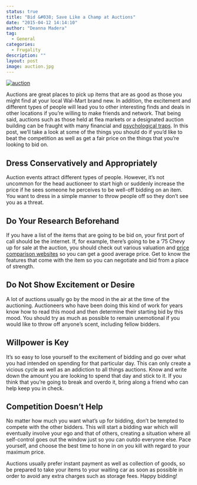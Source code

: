 ```yaml
---
status: true
title: "Bid &#038; Save Like a Champ at Auctions"
date: "2015-04-12 14:14:10"
author: "Deanna Madera"
tag:
  - General
categories:
  - Frugality
description: ""
layout: post
image: auction.jpg
---
```


[![auction](/auction-1024x681.jpg)](/auction.jpg)

Auctions are great places to pick up items that are as good as those you might find at your local Wal-Mart brand new. In addition, the excitement and different types of people will lead you to other interesting finds and deals in other locations if you’re willing to make friends and network. That being said, auctions such as those held at flea markets or a designated auction building can be fraught with many financial and [psychological traps](https://insight.kellogg.northwestern.edu/article/place_your_bids/). In this post, we’ll take a look at some of the things you should do if you’d like to beat the competition as well as get a fair price on the things that you’re looking to bid on.

## Dress Conservatively and Appropriately

Auction events attract different types of people. However, it’s not uncommon for the head auctioneer to start high or suddenly increase the price if he sees someone he perceives to be well-off bidding on an item. You want to dress in a simple manner to throw people off so they don’t see you as a threat.

## Do Your Research Beforehand

If you have a list of the items that are going to be bid on, your first port of call should be the internet. If, for example, there’s going to be a ’75 Chevy up for sale at the auction, you should check out various valuation and [price comparison websites](https://www.edmunds.com/) so you can get a good average price. Get to know the features that come with the item so you can negotiate and bid from a place of strength.

## Do Not Show Excitement or Desire

A lot of auctions usually go by the mood in the air at the time of the auctioning. Auctioneers who have been doing this kind of work for years know how to read this mood and then determine their starting bid by this mood. You should try as much as possible to remain unemotional if you would like to throw off anyone’s scent, including fellow bidders.

## Willpower is Key

It’s so easy to lose yourself to the excitement of bidding and go over what you had intended on spending for that particular day. This can only create a vicious cycle as well as an addiction to all things auctions. Know and write down the amount you are looking to spend that day and stick to it. If you think that you’re going to break and overdo it, bring along a friend who can help keep you in check.

## Competition Doesn’t Help

No matter how much you want what’s up for bidding, don’t be tempted to compete with the other bidders. This will start a bidding war which will eventually involve your ego and that of others, creating a situation where all self-control goes out the window just so you can outdo everyone else. Pace yourself, and choose the best time to hone in on you kill with regard to your maximum price.

Auctions usually prefer instant payment as well as collection of goods, so be prepared to take your items to your waiting car as soon as possible in order to avoid any extra charges such as storage fees. Happy bidding!
